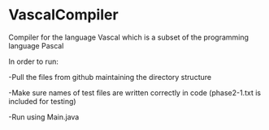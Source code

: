# VascalCompiler
Compiler for the language Vascal which is a subset of the programming language Pascal

In order to run:

-Pull the files from github maintaining the directory structure

-Make sure names of test files are written correctly in code (phase2-1.txt is included for testing)

-Run using Main.java
